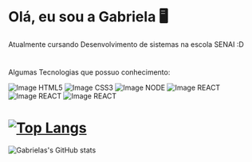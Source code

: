 # Olá, eu sou a Gabriela 🖥 

Atualmente cursando Desenvolvimento de sistemas na escola SENAI :D
#
Algumas Tecnologias que possuo conhecimento:

![Image HTML5](https://img.shields.io/badge/HTML5-E34F26?style=for-the-badge&logo=html5&logoColor=white)
![Image CSS3](https://img.shields.io/badge/CSS3-1572B6?style=for-the-badge&logo=css3&logoColor=white)
![Image NODE](https://img.shields.io/badge/Node.js-339933?style=for-the-badge&logo=nodedotjs&logoColor=white)
![Image REACT](https://img.shields.io/badge/React-20232A?style=for-the-badge&logo=react&logoColor=61DAFB)
![Image REACT](https://img.shields.io/badge/.NET-512BD4?style=for-the-badge&logo=dotnet&logoColor=white)
![Image REACT](https://camo.githubusercontent.com/334c79b5e7ca1e024c2eacec003bc57711b6ec5ebaa7f74f5a422ba8b1b5cfb1/68747470733a2f2f696d672e736869656c64732e696f2f62616467652f53514c2543322541305365727665722d6631663166313f7374796c653d666f722d7468652d6261646765266c6f676f3d6d6963726f736f667473716c736572766572266c6f676f436f6c6f723d434332393237)
#


# [![Top Langs](https://github-readme-stats.vercel.app/api/top-langs/?username=GabrielaGonzaga&layout=compact&=trueo&theme=highcontrast)](https://github.com/GabrielaGonzaga/github-readme-stats)

![Gabrielas's GitHub stats](https://github-readme-stats.vercel.app/api?username=GabrielaGonzaga&show_icons=true&theme=highcontrast)

